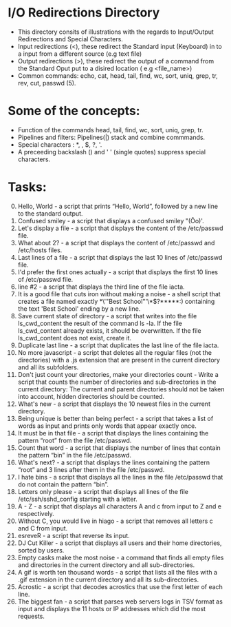 # I/O Redirections Directory

- This directory consits of illustrations with the regards to Input/Output Redirections and Special Characters.
- Input redirections (<), these redirect the Standard input (Keyboard) in to a input from a different source (e.g text file)
- Output redirections (>), these redirect the output of a command from the Standard Oput put to a disired location ( e.g <file_name>)
- Common commands: echo, cat, head, tail, find, wc, sort, uniq, grep, tr, rev, cut, passwd (5).

# Some of the concepts:

- Function of the commands head, tail, find, wc, sort, uniq, grep, tr.
- Pipelines and filters: Pipelines(|) stack and combine commmands.
- Special characters : *, \, $, ?, '.
- A preceeding backslash (\) and ' ' (single quotes) suppress special characters.

# Tasks: 

0. Hello, World -  a script that prints “Hello, World”, followed by a new line to the standard output.
1. Confused smiley - a script that displays a confused smiley "(Ôo)'.
2. Let's display a file - a script that displays the content of the /etc/passwd file.
3. What about 2? - a script that displays the content of /etc/passwd and /etc/hosts files.
4. Last lines of a file - a script that displays the last 10 lines of /etc/passwd file.
5. I'd prefer the first ones actually - a script that displays the first 10 lines of /etc/passwd file.
6. line #2 - a script that displays the third line of the file iacta.
7. It is a good file that cuts iron without making a noise - a shell script that creates a file named exactly \*\\'"Best School"\'\\*$\?\*\*\*\*\*:) containing the text 'Best School' ending by a new line.
8. Save current state of directory - a script that writes into the file ls_cwd_content the result of the command ls -la. If the file ls_cwd_content already exists, it should be overwritten. If the file ls_cwd_content does not exist, create it.
9. Duplicate last line - a script that duplicates the last line of the file iacta.
10. No more javascript - a script that deletes all the regular files (not the directories) with a .js extension that are present in the current directory and all its subfolders.
11. Don't just count your directories, make your directories count - Write a script that counts the number of directories and sub-directories in the current directory: The current and parent directories should not be taken into account, hidden directories should be counted.
12. What's new - a script that displays the 10 newest files in the current directory.
13. Being unique is better than being perfect - a script that takes a list of words as input and prints only words that appear exactly once.
14. It must be in that file - a script that displays the lines containing the pattern “root” from the file /etc/passwd.
15. Count that word - a script that displays the number of lines that contain the pattern “bin” in the file /etc/passwd. 
16. What's next? - a script that displays the lines containing the pattern “root” and 3 lines after them in the file /etc/passwd.
17. I hate bins - a script that displays all the lines in the file /etc/passwd that do not contain the pattern “bin”.
18. Letters only please - a script that displays all lines of the file /etc/ssh/sshd_config starting with a letter.
19. A - Z - a script that displays all characters A and c from input to Z and e respectively.
20. Without C, you would live in hiago - a script that removes all letters c and C from input.
21. esreveR - a script that reverse its input.
22. DJ Cut Killer - a script that displays all users and their home directories, sorted by users.
23. Empty casks make the most noise - a command that finds all empty files and directories in the current directory and all sub-directories.
24. A gif is worth ten thousand words - a script that lists all the files with a .gif extension in the current directory and all its sub-directories.
25. Acrostic - a script that decodes acrostics that use the first letter of each line.
26. The biggest fan -  a script that parses web servers logs in TSV format as input and displays the 11 hosts or IP addresses which did the most requests.




























